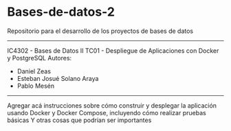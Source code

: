 # Bases-de-datos-2
Repositorio para el desarrollo de los proyectos de bases de datos

---------------------------------------------------------------------------------------
IC4302 - Bases de Datos II
TC01 - Despliegue de Aplicaciones con Docker y PostgreSQL
Autores:
  - Daniel Zeas
  - Esteban Josué Solano Araya
  - Pablo Mesén
---------------------------------------------------------------------------------------

Agregar acá instrucciones sobre cómo construir y desplegar la aplicación usando Docker y Docker Compose,
incluyendo cómo realizar pruebas básicas
Y otras cosas que podrían ser importantes
